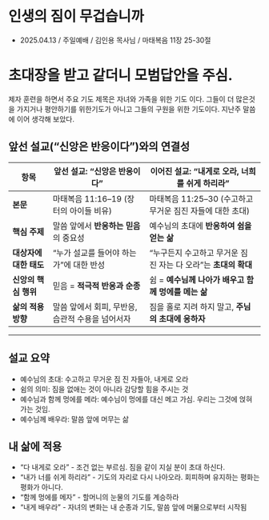 # 인생의 짐이 무겁습니까
* 2025.04.13 / 주일예배 / 김인용 목사님 / 마태복음 11장 25-30절 

# 초대장을 받고 같더니 모범답안을 주심.
제자 훈련을 하면서 주요 기도 제목은 자녀와 가족을 위한 기도 이다. 그들이 더 많은것을 가지거나 평안하기를 위한기도가 아니고 그들의 구원을 위한 기도이다. 지난주 말씀에 이어 생각해 보았다. 

## 앞선 설교(“신앙은 반응이다”)와의 연결성

| 항목                        | 앞선 설교: “신앙은 반응이다”                                 | 이어진 설교: “내게로 오라, 너희를 쉬게 하리라”                     |
|---------------------------|-------------------------------------------------------------|------------------------------------------------------------------|
| **본문**                   | 마태복음 11:16–19 (장터의 아이들 비유)                      | 마태복음 11:25–30 (수고하고 무거운 짐진 자들에 대한 초대)        |
| **핵심 주제**              | 말씀 앞에서 **반응하는 믿음**의 중요성                     | 예수님의 초대에 **반응하여 쉼을 얻는 삶**                         |
| **대상자에 대한 태도**     | “누가 설교를 들어야 하는가”에 대한 반성                     | “누구든지 수고하고 무거운 짐 진 자는 다 오라”는 **초대의 확대** |
| **신앙의 핵심 행위**       | 믿음 = **적극적 반응과 순종**                              | 쉼 = **예수님께 나아가 배우고 함께 멍에를 메는 삶**              |
| **삶의 적용 방향**         | 말씀 앞에서 회피, 무반응, 습관적 수용을 넘어서자           | 짐을 홀로 지려 하지 말고, **주님의 초대에 응하자**               |

---

## 설교 요약
* 예수님의 초대: 수고하고 무거운 짐 진 자들아, 내게로 오라
* 쉼의 의미: 짐을 없애는 것이 아니라 감당할 힘을 주시는 것
* 예수님과 함께 멍에를 메라: 예수님이 멍에를 대신 메고 가심. 우리는 그것에 얹혀 가는 것임.
* 예수님께 배우라: 말씀 앞에 머무는 삶

## 내 삶에 적용
* “다 내게로 오라”	- 조건 없는 부르심. 짐을 같이 지실 분이 초대 하신다. 
* “내가 너를 쉬게 하리라”	- 기도의 자리로 다시 나아오라. 회피하며 유지하는 평화는 평화가 아니다. 
* “함께 멍에를 메자”	- 할머니의 눈물의 기도를 계승하라 
* “내게 배우라”	- 자녀의 변화는 내 순종과 기도, 말씀 앞에 머묾으로부터 시작됨
